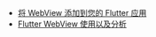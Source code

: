 - [将 WebView 添加到您的 Flutter 应用](https://codelabs.developers.google.com/codelabs/flutter-webview?hl=zh-cn#0)
- [Flutter WebView 使用以及分析](https://www.jianshu.com/p/5389df2dc49f)

